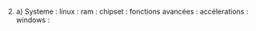 2. a) Systeme : 
linux : 
    ram : 
    chipset :
    fonctions avancées :
    accélerations : 
windows :

